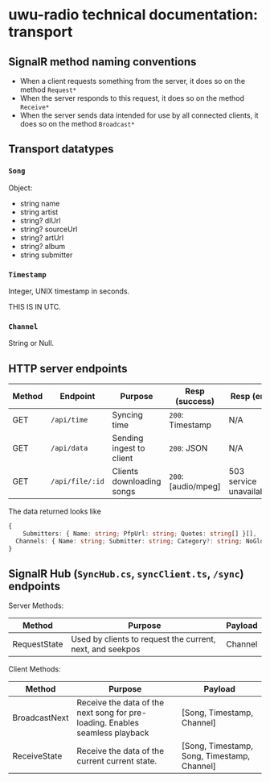 # uwu-radio technical documentation: transport

## SignalR method naming conventions

- When a client requests something from the server, it does so on the method `Request*`
- When the server responds to this request, it does so on the method `Receive*`
- When the server sends data intended for use by all connected clients, it does so on the method `Broadcast*`

## Transport datatypes
### `Song`
Object:

- string name
- string artist
- string? dlUrl
- string? sourceUrl
- string? artUrl
- string? album
- string submitter

### `Timestamp`
Integer, UNIX timestamp in seconds.

THIS IS IN UTC.

### `Channel`
String or Null.

## HTTP server endpoints

| Method | Endpoint        | Purpose                   | Resp (success)      | Resp (err)              |
|--------|-----------------|---------------------------|---------------------|-------------------------|
| GET    | `/api/time`     | Syncing time              | `200`: Timestamp    | N/A                     |
| GET    | `/api/data`     | Sending ingest to client  | `200`: JSON         | N/A                     |
| GET    | `/api/file/:id` | Clients downloading songs | `200`: [audio/mpeg] | 503 service unavailable |

The data returned looks like
```ts
{
	Submitters: { Name: string; PfpUrl: string; Quotes: string[] }[],
  Channels: { Name: string; Submitter: string; Category?: string; NoGlobal?: boolean }[]
}
```

## SignalR Hub (`SyncHub.cs`, `syncClient.ts`, `/sync`) endpoints

Server Methods:

| Method       | Purpose                                                   | Payload |
|--------------|-----------------------------------------------------------|---------|
| RequestState | Used by clients to request the current, next, and seekpos | Channel |

Client Methods:

| Method        | Purpose                                                                      | Payload                                     |
|---------------|------------------------------------------------------------------------------|---------------------------------------------|
| BroadcastNext | Receive the data of the next song for pre-loading. Enables seamless playback | [Song, Timestamp, Channel]                  |
| ReceiveState  | Receive the data of the current current state.                               | [Song, Timestamp, Song, Timestamp, Channel] |
